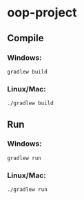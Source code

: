# oop-project

## Compile

### Windows:

```
gradlew build
```

### Linux/Mac:

```
./gradlew build
```

## Run

### Windows:

```
gradlew	run
```

### Linux/Mac:

```
./gradlew run
```
